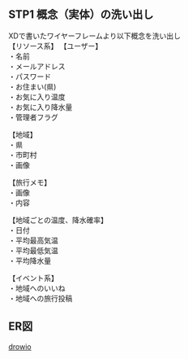 ## STP1 概念（実体）の洗い出し  
XDで書いたワイヤーフレームより以下概念を洗い出し  
【リソース系】
【ユーザー】  
・名前   
・メールアドレス  
・パスワード  
・お住まい(県)  
・お気に入り温度  
・お気に入り降水量  
・管理者フラグ

【地域】  
・県  
・市町村  
・画像  

【旅行メモ】  
・画像  
・内容  

【地域ごとの温度、降水確率】  
・日付  
・平均最高気温  
・平均最低気温  
・平均降水量  


【イベント系】  
・地域へのいいね  
・地域への旅行投稿  

## ER図  
[drowio](https://drive.google.com/file/d/1rMwRlxoAkdq3x5fpPhz7szlwIltxEY6M/view)